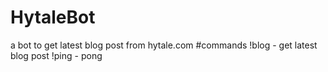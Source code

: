 # HytaleBot
a bot to get latest blog post from hytale.com 
#commands
!blog - get latest blog post
!ping - pong
